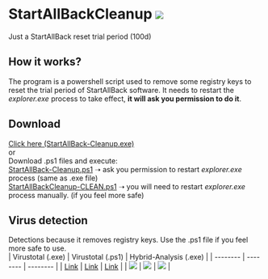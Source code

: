 # StartAllBackCleanup <img src="https://img.shields.io/badge/Status-working-green.svg"></img></img>
Just a StartAllBack reset trial period (100d)

## How it works?
The program is a powershell script used to remove some registry keys to reset the trial period of StartAllBack software.
It needs to restart the *explorer.exe* process to take effect, **it will ask you permission to do it**.

## Download
<a href="https://github.com/5qw/StartAllBack/releases/latest/download/StartAllBackCleanup.exe">Click here (StartAllBack-Cleanup.exe)</a> <br>
or<br>
Download .ps1 files and execute: <br>
<a href="https://github.com/5qw/StartAllBack/releases/latest/download/StartAllBack-Cleanup.ps1"> StartAllBack-Cleanup.ps1</a>  ➝  ask you permission to restart *explorer.exe* process (same as .exe file) <br>
<a href="https://github.com/5qw/StartAllBack/releases/latest/download/StartAllBackCleanup-CLEAN.ps1"> StartAllBackCleanup-CLEAN.ps1</a>   ➝  you will need to restart *explorer.exe* process manually. (if you feel more safe)

## Virus detection
Detections because it removes registry keys. Use the .ps1 file if you feel more safe to use.
<br>
| Virustotal (.exe) | Virustotal (.ps1) | Hybrid-Analysis (.exe) |
| -------- | -------- | -------- |
| <a href="https://www.virustotal.com/gui/file/4ce67dea08dde89c24b1c06895c3315b07b6a000bf584d83ea99a138739b57f6">Link</a>   | <a href="https://www.virustotal.com/gui/file-analysis/YmNlYjZmOGFmMWFiY2ZlMjY1NjNmNWMyYTU1NGY2NzU6MTY5ODg0MDk5MQ==">Link</a>   | <a href="https://www.hybrid-analysis.com/sample/4ce67dea08dde89c24b1c06895c3315b07b6a000bf584d83ea99a138739b57f6">Link</a>   |
| <img src="https://img.shields.io/badge/VirusTotal-12/72-darkred.svg">   | <img src="https://img.shields.io/badge/VirusTotal-0/0-darkgreen.svg">   | <img src="https://img.shields.io/badge/HybridAnalysis-malicious-darkred.svg">   |

